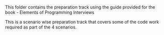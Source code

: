 This folder contains the preparation track using the guide provided for the book - Elements of Programming Interviews

This is a scenario wise preparation track that covers some of the code work required as part of the 4 scenarios.
